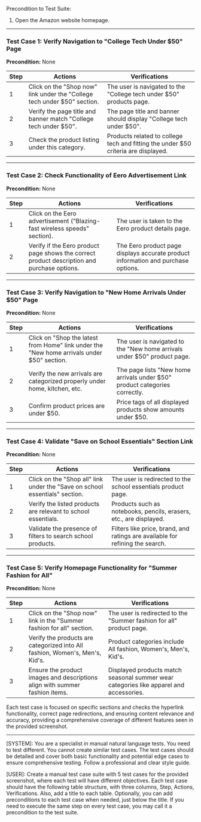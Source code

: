 Precondition to Test Suite:
1. Open the Amazon website homepage.

---

### Test Case 1: Verify Navigation to "College Tech Under $50" Page
**Precondition:** None

| Step | Actions | Verifications |
|------|---------|---------------|
| 1 | Click on the "Shop now" link under the "College tech under $50" section. | The user is navigated to the "College tech under $50" products page. |
| 2 | Verify the page title and banner match "College tech under $50". | The page title and banner should display "College tech under $50". |
| 3 | Check the product listing under this category. | Products related to college tech and fitting the under $50 criteria are displayed. |

---

### Test Case 2: Check Functionality of Eero Advertisement Link
**Precondition:** None

| Step | Actions | Verifications |
|------|---------|---------------|
| 1 | Click on the Eero advertisement ("Blazing-fast wireless speeds" section). | The user is taken to the Eero product details page. |
| 2 | Verify if the Eero product page shows the correct product description and purchase options. | The Eero product page displays accurate product information and purchase options. |

---

### Test Case 3: Verify Navigation to "New Home Arrivals Under $50" Page
**Precondition:** None

| Step | Actions | Verifications |
|------|---------|---------------|
| 1 | Click on "Shop the latest from Home" link under the "New home arrivals under $50" section. | The user is navigated to the "New home arrivals under $50" product page. |
| 2 | Verify the new arrivals are categorized properly under home, kitchen, etc. | The page lists "New home arrivals under $50" product categories correctly. |
| 3 | Confirm product prices are under $50. | Price tags of all displayed products show amounts under $50. |

---

### Test Case 4: Validate "Save on School Essentials" Section Link
**Precondition:** None

| Step | Actions | Verifications |
|------|---------|---------------|
| 1 | Click on the "Shop all" link under the "Save on school essentials" section. | The user is redirected to the school essentials product page. |
| 2 | Verify the listed products are relevant to school essentials. | Products such as notebooks, pencils, erasers, etc., are displayed. |
| 3 | Validate the presence of filters to search school products. | Filters like price, brand, and ratings are available for refining the search. |

---

### Test Case 5: Verify Homepage Functionality for "Summer Fashion for All"
**Precondition:** None

| Step | Actions | Verifications |
|------|---------|---------------|
| 1 | Click on the "Shop now" link in the "Summer fashion for all" section. | The user is redirected to the "Summer fashion for all" product page. |
| 2 | Verify the products are categorized into All fashion, Women's, Men's, Kid's. | Product categories include All fashion, Women's, Men's, Kid's. |
| 3 | Ensure the product images and descriptions align with summer fashion items. | Displayed products match seasonal summer wear categories like apparel and accessories. |

Each test case is focused on specific sections and checks the hyperlink functionality, correct page redirections, and ensuring content relevance and accuracy, providing a comprehensive coverage of different features seen in the provided screenshot.

-------------

[SYSTEM]: You are a specialist in manual natural language tests. You need to test different. You cannot create similar test cases. The test cases should be detailed and cover both basic functionality and potential edge cases to ensure comprehensive testing. Follow a professional and clear style guide.

[USER]: Create a manual test case suite with 5 test cases for the provided screenshot, where each test will have different objectives. Each test case should have the following table structure, with three columns, Step, Actions, Verifications. Also, add a title to each table. Optionally, you can add preconditions to each test case when needed, just below the title. If you need to execute the same step on every test case, you may call it a precondition to the test suite.
